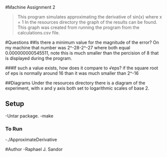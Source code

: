#Machine Assignment 2
> This program simulates approximating the derivative of sin(x) where x = 1
> In the resources directory the graph of the results can be found. This graph was created from running the program from the calculations.csv file. 


#Questions
##Is there a minimum value for the magnitude of the error? 
On my machine that number was 2^-28-2^-27 where both equal 0.000000000545511,
note this is much smaller than the percision of 8 that is displayed during the program. 

###If such a value exists, how does it compare to √eps?
if the square root of eps is normally around 16 than it was much smaller than 2^-16

##Diagrams
Under the resources directory there is a diagram of the experiment, with x and y axis both set to logarithmic scales of base 2. 


## Setup 
-Untar package.
-make 
### To Run
-./ApproximateDerivative 


#Author 
-Raphael J. Sandor  
